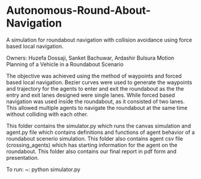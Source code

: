 # Autonomous-Round-About-Navigation
A simulation for roundabout navigation with collision avoidance using force based local navigation.

Owners: Huzefa Dossaji, Sanket Bachuwar, Ardashir Bulsura
Motion Planning of a Vehicle in a Roundabout Scenario

The objective was achieved using the method of waypoints and forced based local navigation. Bezier curves were used to generate the waypoints and trajectory for the agents to enter and exit the roundabout as the the entry and exit lanes designed were single lanes. While forced based navigation was used inside the roundabout, as it consisted of two lanes. This allowed multiple agents to navigate the roundabout at the same time without colliding with each other.

This folder contains the simulator.py which runs the canvas simulation and agent.py file which contains definitions and functions of agent behavior of a roundabout scenerio simulation. 
This folder also contains agent csv file (crossing_agents) which has starting information for the agent on the roundabout.
This folder also contains our final report in pdf form and presentation.


To run:      ~: python simulator.py
